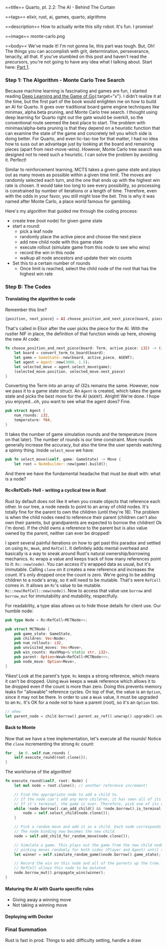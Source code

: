 ==title==
Quarto, pt. 2.2: The AI - Behind The Curtain

==tags==
elixir, rust, ai, games, quarto, algrithms

==description==
How to actually write this silly robot. It's fun. I promise!

==image==
monte-carlo.png

==body==
We've made it! I'm not gonna lie, this part was tough. But, Oh! The things
you can accomplish with grit, determination, perseverance, tenacity, all that.
If you've stumbled on this post and haven't read the precursors, you're not going
to have any idea what I talking about. Start here: [Part 1](/articles/quarto-part-1).

### Step 1: The Algorithm - Monte Carlo Tree Search
Because machine learning is fascinating and games are fun, I started reading
[Deep Learning and the Game of Go](https://www.manning.com/books/deep-learning-and-the-game-of-go){:target="x"}.
I didn't realize it at the time, but the first part of the book would enlighten me
on how to build an AI for Quarto. It goes over traditional board game engine techniques like minimax,
alpha beta pruning, and Monte Carlo tree search. I thought using deep learning for Quarto right out the gate
would be overkill, so the conventional route seemed the best place to start.
The problem with minimax/alpha-beta pruning is that they depend on a heuristic function
that can examine the state of the game and concretely tell you which side is doing better.
For Quarto, and even tic-tac-toe for that matter, I had no idea how to suss out an advantage
just by looking at the board and remaining pieces (apart from next-move-wins).
However, Monte Carlo tree search was designed not to need such a heuristic.
I can solve the problem by avoiding it. Perfect!

Similar to reinforcement learning, MCTS takes a given game state and plays out
as many moves as possible within a given time limit. The moves are randomly selected
each turn, and the one that ends up with the highest win rate is chosen. It would
take too long to see every possibility, so processing is constrained by number of iterations
or a length of time. Therefore, even with the odds in your favor, you still might lose the bet.
This is why it was named after Monte Carlo, a place world famous for gambling.

Here's my algorithm that guided me through the coding process:

- create tree (root node) for given game state
- start a round:
    - pick a leaf node
    - randomly place the active piece and choose the next piece
    - add new child node with this game state
    - execute rollout (simulate game from this node to see who wins)
    - record the win in this node
    - walkup all node ancestors and update their win counts
- Set this to a certain number of rounds
    - Once limit is reached, select the child node of the root that has the highest win rate

### Step B: The Codes

#### Translating the algorithm to code
Remember this line?

```elixir
{position, next_piece} = AI.choose_position_and_next_piece(board, piece)
```

That's called in Elixir after the user picks the piece for the AI. With the rustler
NIF in place, the definition of that function winds up here, showing the new AI code:

```rust
fn choose_position_and_next_piece(board: Term, active_piece: i32) -> (i32, i32) {
    let board = convert_term_to_board(board);
    let game = GameState::new(board, active_piece, AGENT);
    let agent = Agent::new(3000, 1.5);
    let selected_move = agent.select_move(game);
    (selected_move.position, selected_move.next_piece)
}
```

Converting the Term into an array of i32s remains the same. However, now we pass it
to a game state struct. An `Agent` is created, which takes the game state and picks
the best move for the AI (`AGENT`). Alright! We're done. I hope you enjoyed...oh,
you want to see what the agent does? Fine.

```rust
pub struct Agent {
    num_rounds: i32,
    temperature: f64,
}
```

It takes the number of game simulation rounds and the temperature (more on that later).
The number of rounds is our time constraint. More rounds generally increase the accuracy,
but also the time the user spends watching a spinny thing. Inside `select_move` we have:

```rust
pub fn select_move(&self, game: GameState) -> Move {
    let root = NodeBuilder::new(game).build();
```

And there we have the fundamental headache that must be dealt with: what is a node?

#### Rc&lt;RefCell> Hell - writing a cyclical tree in Rust
Rust by default does not like it when you create objects that reference each other.
In our tree, a node needs to point to an array of child nodes. It's totally fine for the parent
to own the children (until they're 18). The problem is when the child nodes need to
reference their parent (children can't also own their parents, but grandparents are
expected to borrow the children! Ok I'm done). If the child owns a reference to the
parent but is also value owned by the parent, neither can ever be dropped!

I spent several painful iterations on how to get past this paradox and settled
on using `Rc`, `Weak`, and `RefCell`. It definitely adds mental overhead and basically
is a way to sneak around Rust's natural ownership/borrowing mechanics. `Rc` wraps a value and
keeps track of how many references point to it: `Rc::new(node)`. You can access it's wrapped data
as usual, but it's immutable. Calling `clone` on it creates a new reference and increases
the count. It's only dropped once the count is zero. We're going to be adding children
to a node's array, so it will need to be mutable. That's were `RefCell` comes in.
It allows an `Rc`'s value to be mutable. `Rc::new(RefCell::new(node))`.
Now to access that value use `borrow` and `borrow_mut` for immutability and mutability,
respectfully.

For readability, a type alias allows us to hide those details for client use.
Our humble node:

```rust
pub type Node = Rc<RefCell<MCTNode>>;

pub struct MCTNode {
    pub game_state: GameState,
    pub children: Vec<Node>,
    pub num_rollouts: i32,
    pub unvisited_moves: Vec<Move>,
    pub win_counts: HashMap<&'static str, i32>,
    pub parent: Option<Weak<RefCell<MCTNode>>>,
    pub node_move: Option<Move>,
}
```

Yikes! Look at the parent's type. `Rc` keeps a strong reference, which means it can't be dropped.
Using `Weak` keeps a weak reference which allows it to be dropped even if the count
is more than zero. Doing this prevents memory leaks for "allowable" reference cycles.
On top of that, the value is an `Option`, since it may not be there.
In order to use a `Weak` value, it must be upgraded to an `Rc`. It's OK for a node
not to have a parent (root), so it's an `Option` too.

```rust
// whew
let parent_node = child.borrow().parent.as_ref().unwrap().upgrade().unwrap();
```

#### Back to Monte
Now that we have a tree implementation, let's execute all the rounds!
Notice the `clone` incrementing the strong `Rc` count:

```rust
for _ in 0..self.num_rounds {
    self.execute_round(root.clone());
}
```

The workhorse of the algorithm!

```rust
fn execute_round(&self, root: Node) {
    let mut node = root.clone(); // another reference increment!

    // Find the appropriate node to add a child to.
    // If the node can't add any more children, it has seen all of its moves.
    // If it's terminal, the game is over. Therefore, pick one of its children instead.
    while !node.borrow().can_add_child() && !node.borrow().is_terminal() {
        node = self.select_child(node.clone());
    }

    // Pick a random move and add it as a child. Each node corresponds to one move.
    // The node binding now becomes the new child.
    node = self.add_child_for_random_move(node.clone());

    // Simulate a game. This plays out the game from the new child node,
    // picking moves randomly for both sides (Player and Agent) until someone wins or draws.
    let winner = self.simulate_random_game(&node.borrow().game_state);

    // Record the win on this node and all of the parents up the tree.
    // RefCell allows this node to be mutated.
    node.borrow_mut().propagate_wins(winner);
}
```



#### Maturing the AI with Quarto specific rules
- Giving away a winning move
- Not taking a winning move
#### Deploying with Docker

### Final Summation
Rust is fast in prod. Things to add: difficulty setting, handle a draw
